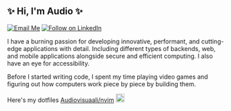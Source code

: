 ## ✨ Hi, I'm Audio ✨

[![Email Me](https://img.shields.io/badge/Email-audiovisuaali@audiovisuaali.net-BB001B.svg)](mailto:audiovisuaali@audiovisuaali.net)
[![Follow on LinkedIn](https://img.shields.io/badge/Follow-LinkedIn-2867B2.svg)](https://linkedin.com/in/audiovisuaali)


I have a burning passion for developing innovative, performant, and cutting-edge applications with detail. Including different types of backends, web, and mobile applications alongside secure and efficient computing. I also have an eye for accessibility.

Before I started writing code, I spent my time playing video games and figuring out how computers work piece by piece by building them.

Here's my dotfiles [Audiovisuaali/nvim](https://github.com/AudioVisuaali/dotfiles) <img src="https://cdn.frankerfacez.com/emoticon/270930/2" alt="WidePeepoHappy" height="20"/>
